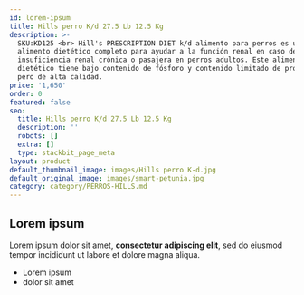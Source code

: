 ```yaml
---
id: lorem-ipsum
title: Hills perro K/d 27.5 Lb 12.5 Kg
description: >-
  SKU:KD125 <br> Hill's PRESCRIPTION DIET k/d alimento para perros es un
  alimento dietético completo para ayudar a la función renal en caso de
  insuficiencia renal crónica o pasajera en perros adultos. Este alimento
  dietético tiene bajo contenido de fósforo y contenido limitado de proteínas,
  pero de alta calidad.
price: '1,650'
order: 0
featured: false
seo:
  title: Hills perro K/d 27.5 Lb 12.5 Kg
  description: ''
  robots: []
  extra: []
  type: stackbit_page_meta
layout: product
default_thumbnail_image: images/Hills perro K-d.jpg
default_original_image: images/smart-petunia.jpg
category: category/PERROS-HILLS.md
---
```

## Lorem ipsum

Lorem ipsum dolor sit amet, **consectetur adipiscing elit**, sed do eiusmod tempor incididunt ut labore et dolore magna aliqua.

- Lorem ipsum
- dolor sit amet